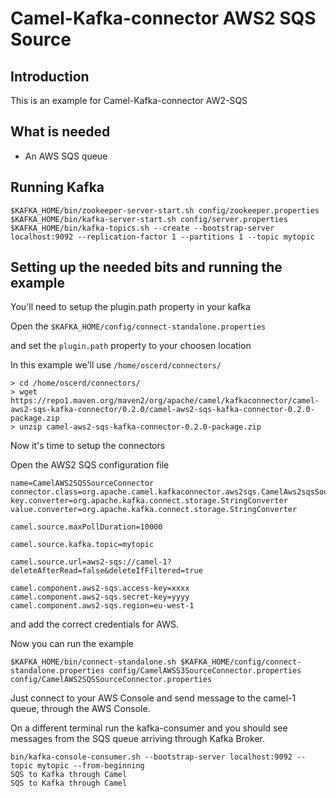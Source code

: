 # Camel-Kafka-connector AWS2 SQS Source

## Introduction

This is an example for Camel-Kafka-connector AW2-SQS

## What is needed

- An AWS SQS queue

## Running Kafka

```
$KAFKA_HOME/bin/zookeeper-server-start.sh config/zookeeper.properties
$KAFKA_HOME/bin/kafka-server-start.sh config/server.properties
$KAFKA_HOME/bin/kafka-topics.sh --create --bootstrap-server localhost:9092 --replication-factor 1 --partitions 1 --topic mytopic
```

## Setting up the needed bits and running the example

You'll need to setup the plugin.path property in your kafka

Open the `$KAFKA_HOME/config/connect-standalone.properties`

and set the `plugin.path` property to your choosen location

In this example we'll use `/home/oscerd/connectors/`

```
> cd /home/oscerd/connectors/
> wget https://repo1.maven.org/maven2/org/apache/camel/kafkaconnector/camel-aws2-sqs-kafka-connector/0.2.0/camel-aws2-sqs-kafka-connector-0.2.0-package.zip
> unzip camel-aws2-sqs-kafka-connector-0.2.0-package.zip
```

Now it's time to setup the connectors

Open the AWS2 SQS configuration file

```
name=CamelAWS2SQSSourceConnector
connector.class=org.apache.camel.kafkaconnector.aws2sqs.CamelAws2sqsSourceConnector
key.converter=org.apache.kafka.connect.storage.StringConverter
value.converter=org.apache.kafka.connect.storage.StringConverter

camel.source.maxPollDuration=10000

camel.source.kafka.topic=mytopic

camel.source.url=aws2-sqs://camel-1?deleteAfterRead=false&deleteIfFiltered=true

camel.component.aws2-sqs.access-key=xxxx
camel.component.aws2-sqs.secret-key=yyyy
camel.component.aws2-sqs.region=eu-west-1
```

and add the correct credentials for AWS.

Now you can run the example

```
$KAFKA_HOME/bin/connect-standalone.sh $KAFKA_HOME/config/connect-standalone.properties config/CamelAWSS3SourceConnector.properties config/CamelAWS2SQSSourceConnector.properties
```

Just connect to your AWS Console and send message to the camel-1 queue, through the AWS Console.

On a different terminal run the kafka-consumer and you should see messages from the SQS queue arriving through Kafka Broker.

```
bin/kafka-console-consumer.sh --bootstrap-server localhost:9092 --topic mytopic --from-beginning
SQS to Kafka through Camel
SQS to Kafka through Camel
```

